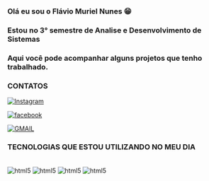 ### Olá eu sou o Flávio Muriel Nunes 😁
### Estou no 3° semestre de Analise e Desenvolvimento de Sistemas 
### Aqui você pode acompanhar alguns projetos que tenho trabalhado.

### CONTATOS

[![Instagram](https://img.shields.io/badge/Instagram-E4405F?style=for-the-badge&logo=instagram&logoColor=white)](https://www.instagram.com/murielflavio)

[![facebook](https://img.shields.io/badge/Facebook-1877F2?style=for-the-badge&logo=facebook&logoColor=white)](https://m.facebook.com/flavio.muriel.96?wtsid=rdr_0lwm2UEVGHGdjBh77)

[![GMAIL](https://img.shields.io/badge/Gmail-D14836?style=for-the-badge&logo=gmail&logoColor=white)]()




### TECNOLOGIAS QUE ESTOU UTILIZANDO NO MEU DIA 

<div style="display:inline_block"><br/>
    <img align="center" alt="html5" src="https://img.shields.io/badge/JavaScript-F7DF1E?style=for-the-badge&logo=javascript&logoColor=black"/>
    <img align="center" alt="html5" src="https://img.shields.io/badge/HTML5-E34F26?style=for-the-badge&logo=html5&logoColor=white"/>
    <img align="center" alt="html5" src="https://img.shields.io/badge/CSS-239120?&style=for-the-badge&logo=css3&logoColor=white"/>
    <img align="center" alt="html5" src="https://img.shields.io/badge/Python-3776AB?style=for-the-badge&logo=python&logoColor=white"/>
</div>
